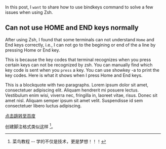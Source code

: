 
 In this post, I `want` to share how to use bindkeys command to solve a few issues when using Zsh.
<!--more-->

## Can not use HOME and END keys normally
After using Zsh, I found that some terminals can not understand `Home` and End keys correctly, i.e., I can not go to the begining or end of the a line by pressing Home or End key.

This is because the key codes that terminal recognizes when you press certain keys can not be recognized by zsh. You can manually find which key code is sent when you `press` a key. You can use showkey -a to print the key codes. Here is what it shows when I press Home and End keys.


This is a blockquote with two paragraphs. Lorem ipsum dolor sit amet,
consectetuer adipiscing elit. Aliquam hendrerit mi posuere lectus.
Vestibulum enim wisi, viverra nec, fringilla in, laoreet vitae, risus.
Donec sit amet nisl. Aliquam semper ipsum sit amet velit. Suspendisse
id sem consectetuer libero luctus adipiscing.

[点击跳转至百度](http://www.baidu.com)

创建脚注格式类似这样 [^RUNOOB]。

[^RUNOOB]: 菜鸟教程 -- 学的不仅是技术，更是梦想！！！